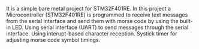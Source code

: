 It is a simple bare metal project for STM32F401RE. In this project a Microcontroller (STM32F401RE) is programmed to receive text messages from the serial interface and send them with morse code by using the built-in LED. Using serial interface (UART) to send messages through the serial interface. Using interupt-based character reception. Systick timer for adjusting morse code symbol timings.
